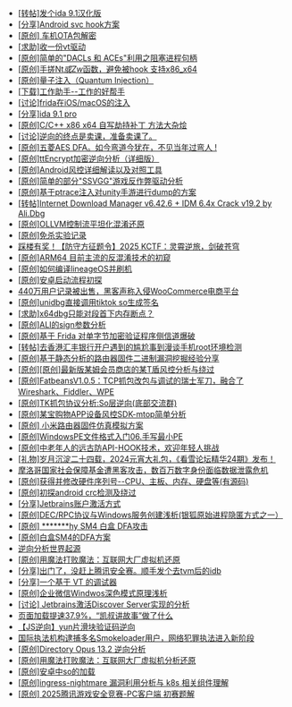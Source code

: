 + [[转帖]发个ida 9.1汉化版](https://bbs.kanxue.com/thread-286390.htm)
+ [[分享]Android svc hook方案](https://bbs.kanxue.com/thread-286308.htm)
+ [[原创]  车机OTA包解密](https://bbs.kanxue.com/thread-285256.htm)
+ [[求助]收一份vt驱动](https://bbs.kanxue.com/thread-286431.htm)
+ [[原创]简单的"DACLs 和 ACEs"利用之阻塞进程句柄](https://bbs.kanxue.com/thread-285347.htm)
+ [[原创]手搓Nt*或Zw*函数，避免被hook 支持x86_x64](https://bbs.kanxue.com/thread-284264.htm)
+ [[原创]量子注入（Quantum Injection）](https://bbs.kanxue.com/thread-286423.htm)
+ [[下载]工作助手--工作的好帮手](https://bbs.kanxue.com/thread-286430.htm)
+ [[讨论]frida在iOS/macOS的注入](https://bbs.kanxue.com/thread-286429.htm)
+ [[分享]ida 9.1 pro](https://bbs.kanxue.com/thread-285999.htm)
+ [[原创]C/C++ x86 x64 自写劫持补丁 方法大杂烩](https://bbs.kanxue.com/thread-282745.htm)
+ [[讨论]逆向的终点是卖课，准备卖课了。](https://bbs.kanxue.com/thread-286427.htm)
+ [[原创]五菱AES DFA。如今弯道今犹在，不见当年过弯人 !](https://bbs.kanxue.com/thread-284612.htm)
+ [[原创]ttEncrypt加密逆向分析（详细版）](https://bbs.kanxue.com/thread-286273.htm)
+ [[原创]Android风控详细解读以及对照工具](https://bbs.kanxue.com/thread-286120.htm)
+ [[原创]简单的部分"SSVGG"游戏反作弊驱动分析](https://bbs.kanxue.com/thread-286409.htm)
+ [[原创]基于ptrace注入对unity手游进行dump的方案](https://bbs.kanxue.com/thread-286222.htm)
+ [[转帖]Internet Download Manager v6.42.6 + IDM 6.4x Crack v19.2 by Ali.Dbg](https://bbs.kanxue.com/thread-281044.htm)
+ [[原创]OLLVM控制流平坦化混淆还原](https://bbs.kanxue.com/thread-286151.htm)
+ [[原创]免杀实验记录](https://bbs.kanxue.com/thread-286433.htm)
+ [踩楼有奖！【防守方征题令】2025 KCTF：灵霄逆旅，剑破苍穹](https://bbs.kanxue.com/thread-286311.htm)
+ [[原创]ARM64 目前主流的反混淆技术的初窥](https://bbs.kanxue.com/thread-285567.htm)
+ [[原创]如何编译lineageOS并刷机](https://bbs.kanxue.com/thread-286426.htm)
+ [[原创]安卓启动流程初探](https://bbs.kanxue.com/thread-285949.htm)
+ [440万用户记录被出售，黑客声称入侵WooCommerce电商平台](https://bbs.kanxue.com/thread-286435.htm)
+ [[原创]unidbg直接调用tiktok so生成签名](https://bbs.kanxue.com/thread-285623.htm)
+ [[求助]x64dbg只能对段首下内存断点？](https://bbs.kanxue.com/thread-286434.htm)
+ [[原创]ALI的sign参数分析](https://bbs.kanxue.com/thread-284292.htm)
+ [[原创]基于  Frida  对单字节加密验证程序侧信道爆破](https://bbs.kanxue.com/thread-281796.htm)
+ [[转帖]去香港汇丰银行开户遇到的尴尬事到漫谈手机root环境检测](https://bbs.kanxue.com/thread-285754.htm)
+ [[原创]基于静态分析的路由器固件二进制漏洞挖掘经验分享](https://bbs.kanxue.com/thread-286055.htm)
+ [[原创][原创]最新版某姆会员商店的某T盾风控分析与绕过](https://bbs.kanxue.com/thread-286243.htm)
+ [[原创]FatbeansV1.0.5：TCP抓包改包与调试的瑞士军刀，融合了Wireshark、Fiddler、WPE](https://bbs.kanxue.com/thread-284571.htm)
+ [[原创]TK抓包协议分析:So层逆向(底部交流群)](https://bbs.kanxue.com/thread-286046.htm)
+ [[原创]某宝购物APP设备风控SDK-mtop简单分析](https://bbs.kanxue.com/thread-284241.htm)
+ [[原创] 小米路由器固件仿真模拟方案](https://bbs.kanxue.com/thread-282034.htm)
+ [[原创]WindowsPE文件格式入门06.手写最小PE](https://bbs.kanxue.com/thread-286417.htm)
+ [[原创]中老年人的远古防API-HOOK技术，欢迎年轻人挑战](https://bbs.kanxue.com/thread-286436.htm)
+ [[礼物]岁月沉淀二十四载，2024元宵大礼包，《看雪论坛精华24期》发布！](https://bbs.kanxue.com/thread-280627.htm)
+ [摩洛哥国家社会保障基金遭黑客攻击，数百万数字身份面临数据泄露危机](https://bbs.kanxue.com/thread-286437.htm)
+ [[原创]获得并修改硬件序列号--CPU、主板、内存、硬盘等(有源码)](https://bbs.kanxue.com/thread-282756.htm)
+ [[原创]初探android crc检测及绕过](https://bbs.kanxue.com/thread-285790.htm)
+ [[分享]Jetbrains账户激活方式](https://bbs.kanxue.com/thread-284298.htm)
+ [[原创]DEC/RPC协议与Windows服务创建浅析(银狐原始进程隐匿方式之一）](https://bbs.kanxue.com/thread-285258.htm)
+ [[原创] *******hy SM4 白盒 DFA攻击](https://bbs.kanxue.com/thread-285313.htm)
+ [[原创]白盒SM4的DFA方案](https://bbs.kanxue.com/thread-285292.htm)
+ [逆向分析世界起源](https://bbs.kanxue.com/thread-286420.htm)
+ [[原创]用魔法打败魔法：互联网大厂虚拟机还原](https://bbs.kanxue.com/thread-286441.htm)
+ [[分享]出门了，没赶上腾讯安全赛。顺手发个去tvm后的idb](https://bbs.kanxue.com/thread-286260.htm)
+ [[分享]一个基于 VT 的调试器](https://bbs.kanxue.com/thread-286110.htm)
+ [[原创]企业微信Windwos深色模式原理浅析](https://bbs.kanxue.com/thread-286442.htm)
+ [[讨论] Jetbrains激活Discover Server实现的分析](https://bbs.kanxue.com/thread-283941.htm)
+ [页面加载提速37.9%，“凯叔讲故事”做了什么](https://bbs.kanxue.com/thread-286440.htm)
+ [【JS逆向】yun片滑块验证码逆向](https://bbs.kanxue.com/thread-286252.htm)
+ [国际执法机构逮捕多名Smokeloader用户，网络犯罪执法进入新阶段](https://bbs.kanxue.com/thread-286444.htm)
+ [[原创]Directory Opus 13.2 逆向分析](https://bbs.kanxue.com/thread-280562.htm)
+ [[原创]用魔法打败魔法：互联网大厂虚拟机分析还原](https://bbs.kanxue.com/thread-286441.htm)
+ [[原创]安卓中so的加载](https://bbs.kanxue.com/thread-286004.htm)
+ [[原创]ingress-nightmare 漏洞利用分析与 k8s 相关组件理解](https://bbs.kanxue.com/thread-286445.htm)
+ [[原创] 2025腾讯游戏安全竞赛-PC客户端 初赛题解](https://bbs.kanxue.com/thread-286261.htm)
